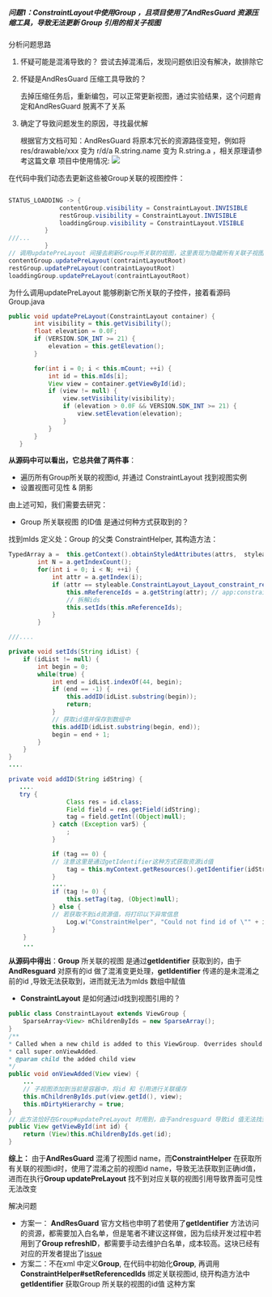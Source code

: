 ##### 问题1：ConstraintLayout中使用Group ，且项目使用了AndResGuard 资源压缩工具，导致无法更新 Group 引用的相关子视图
分析问题思路

1. 怀疑可能是混淆导致的？
尝试去掉混淆后，发现问题依旧没有解决，故排除它


2. 怀疑是AndResGuard 压缩工具导致的？

    去掉压缩任务后，重新编包，可以正常更新视图，通过实验结果，这个问题肯定和AndResGuard 脱离不了关系


3. 确定了导致问题发生的原因，寻找最优解

    根据官方文档可知：AndResGuard 将原本冗长的资源路径变短，例如将res/drawable/xxx 变为 r/d/a R.string.name 变为 R.string.a ，相关原理请参考这篇文章
项目中使用情况:
![](https://user-gold-cdn.xitu.io/2018/6/26/1643cc5d929d90c3?imageView2/0/w/1280/h/960/format/webp/ignore-error/1)

在代码中我们动态去更新这些被Group关联的视图控件：

``` java

STATUS_LOADDING -> {
              contentGroup.visibility = ConstraintLayout.INVISIBLE
              restGroup.visibility = ConstraintLayout.INVISIBLE
              loaddingGroup.visibility = ConstraintLayout.VISIBLE
          }
///...
          }
// 调用updatePreLayout 间接去刷新Group所关联的视图，这里表现为隐藏所有关联子视图
contentGroup.updatePreLayout(contraintLayoutRoot)
restGroup.updatePreLayout(contraintLayoutRoot)
loaddingGroup.updatePreLayout(contraintLayoutRoot)

```

为什么调用updatePreLayout 能够刷新它所关联的子控件，接着看源码Group.java
``` java
public void updatePreLayout(ConstraintLayout container) {
       int visibility = this.getVisibility();
       float elevation = 0.0F;
       if (VERSION.SDK_INT >= 21) {
           elevation = this.getElevation();
       }

       for(int i = 0; i < this.mCount; ++i) {
           int id = this.mIds[i];
           View view = container.getViewById(id);
           if (view != null) {
               view.setVisibility(visibility);
               if (elevation > 0.0F && VERSION.SDK_INT >= 21) {
                   view.setElevation(elevation);
               }
           }
       }
   }

```

**从源码中可以看出，它总共做了两件事**：

* 遍历所有Group所关联的视图id, 并通过 ConstraintLayout 找到视图实例
* 设置视图可见性 & 阴影

由上述可知，我们需要去研究：
* Group 所关联视图 的ID值 是通过何种方式获取到的？

找到mIds 定义处：Group 的父类 ConstraintHelper, 其构造方法：

``` java
TypedArray a =  this.getContext().obtainStyledAttributes(attrs,  styleable.ConstraintLayout_Layout);
        int N = a.getIndexCount();
        for(int i = 0; i < N; ++i) {
            int attr = a.getIndex(i);
            if (attr == styleable.ConstraintLayout_Layout_constraint_referenced_ids) {
                this.mReferenceIds = a.getString(attr); // app:constraint_referenced_ids配置的字符串
                // 拆解ids
                this.setIds(this.mReferenceIds);
            }
        }

///....

private void setIds(String idList) {
    if (idList != null) {
        int begin = 0;
        while(true) {
            int end = idList.indexOf(44, begin);
            if (end == -1) {
                this.addID(idList.substring(begin));
                return;
            }
            // 获取id值并保存到数组中
            this.addID(idList.substring(begin, end));
            begin = end + 1;
        }
    }
}
....

private void addID(String idString) {
   ....
   try {
                Class res = id.class;
                Field field = res.getField(idString);
                tag = field.getInt((Object)null);
            } catch (Exception var5) {
                ;
            }

            if (tag == 0) {
            // 注意这里是通过getIdentifier这种方式获取资源id值
                tag = this.myContext.getResources().getIdentifier(idString, "id", this.myContext.getPackageName());
            }
            ....
            if (tag != 0) {
                this.setTag(tag, (Object)null);
            } else {
            // 若获取不到id资源值，将打印以下异常信息
                Log.w("ConstraintHelper", "Could not find id of \"" + idString + "\"");
            }
    }
    ...

```

**从源码中得出**：**Group** 所关联的视图 是通过**getIdentifier** 获取到的，由于**AndResguard** 对原有的id 做了混淆变更处理，**getIdentifier** 传递的是未混淆之前的id ,导致无法获取到，进而就无法为mIds 数组中赋值

* **ConstraintLayout** 是如何通过id找到视图引用的？

``` java
public class ConstraintLayout extends ViewGroup {
    SparseArray<View> mChildrenByIds = new SparseArray();
}
/**
* Called when a new child is added to this ViewGroup. Overrides should always
* call super.onViewAdded.
* @param child the added child view
*/
public void onViewAdded(View view) {
    ...
    // 子视图添加到当前是容器中，将id 和 引用进行关联缓存
    this.mChildrenByIds.put(view.getId(), view);
    this.mDirtyHierarchy = true;
}
// 此方法恰好在Group#updatePreLayout 时用到，由于andresguard 导致id 值无法找到，所以也就没法找到对应的视图引用，进而也就无法更新关联视图的可见性
public View getViewById(int id) {
    return (View)this.mChildrenByIds.get(id);
}
```

**综上：** 由于**AndResGuard** 混淆了视图id name，而**ConstraintHelper** 在获取所有关联的视图id时，使用了混淆之前的视图id name，导致无法获取到正确id值，进而在执行**Group updatePreLayout** 找不到对应关联的视图引用导致界面可见性无法改变

解决问题

* 方案一： **AndResGuard** 官方文档也申明了若使用了**getIdentifier** 方法访问的资源，都需要加入白名单，但是笔者不建议这样做，因为后续开发过程中若用到了**Group refreshID**，都需要手动去维护白名单，成本较高。这块已经有对应的开发者提出了[issue](https://github.com/shwenzhang/AndResGuard/issues/264)
* 方案二：不在xml 中定义**Group**, 在代码中初始化**Group**, 再调用**ConstraintHelper#setReferencedIds** 绑定关联视图id, 绕开构造方法中**getIdentifier** 获取Group 所关联的视图的id值 这种方案
